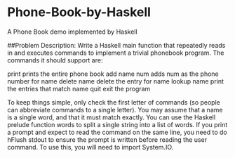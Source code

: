 # Phone-Book-by-Haskell
A Phone Book demo implemented by Haskell


##Problem Description:
Write a Haskell main function that repeatedly reads in and executes commands to implement a trivial phonebook program. The commands it should support are:

print           prints the entire phone book
add name num    adds num as the phone number for name
delete name            delete the entry for name
lookup name     print the entries that match name
quit            exit the program 

To keep things simple, only check the first letter of commands (so people can abbreviate commands to a single letter). You may assume that a name is a single word, and that it must match exactly. You can use the Haskell prelude function words to split a single string into a list of words. If you print a prompt and expect to read the command on the same line, you need to do hFlush stdout to ensure the prompt is written before reading the user command. To use this, you will need to import System.IO.
